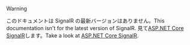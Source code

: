 > [!WARNING]
> <span data-ttu-id="cc6fe-101">このドキュメントは SignalR の最新バージョンはありません。</span><span class="sxs-lookup"><span data-stu-id="cc6fe-101">This documentation isn't for the latest version of SignalR.</span></span> <span data-ttu-id="cc6fe-102">見て[ASP.NET Core SignalR](/aspnet/core/signalr/introduction)します。</span><span class="sxs-lookup"><span data-stu-id="cc6fe-102">Take a look at [ASP.NET Core SignalR](/aspnet/core/signalr/introduction).</span></span>
